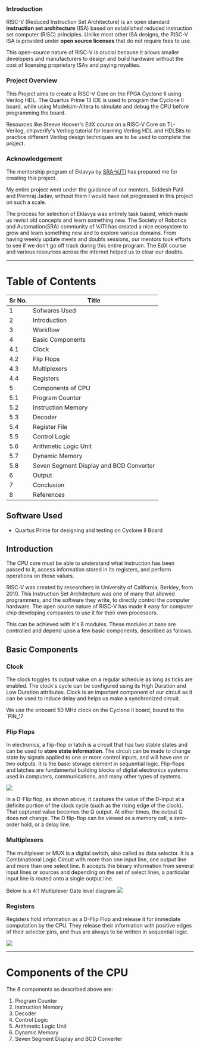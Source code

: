 ### Introduction

RISC-V (Reduced Instruction Set Architecture) is an open standard **instruction set architecture** (ISA) based on established reduced instruction set computer (RISC) principles. Unlike most other ISA designs, the RISC-V ISA is provided under **open source licenses** that do not require fees to use.

This open-source nature of RISC-V is crucial because it allows smaller developers and manufacturers to design and build hardware without the cost of licensing proprietary ISAs and paying royalties.

### Project Overview

This Project aims to create a RISC-V Core on the FPGA Cyclone II using Verilog HDL. The Quartus Prime 13 IDE is used to program the Cyclone II board, while using Modelsim-Altera to simulate and debug the CPU before programming the board. 

Resources like Steeve Hoover's EdX course on a RISC-V Core on TL-Verilog, chipverify's Verilog tutorial for learning Verilog HDL and HDLBits to practice different Verilog design techniques are to be used to complete the project.

### Acknowledgement 

The mentorship program of Eklavya by [SRA-VJTI](https://sravjti.in) has prepared me for creating this project.

My entire project went under the guidance of our mentors, Siddesh Patil and Premraj Jadav, without them I would have not progressed in this project on such a scale.

The process for selection of Eklavya was entirely task based, which made us revisit old concepts and learn something new. The Society of Robotics and Automation(SRA) community of VJTI has created a nice ecosystem to grow and learn something new and to explore various domains. From having weekly update meets and doubts sessions, our mentors took efforts to see if we don’t go off track during this entire program. The EdX course and various resources across the internet helped us to clear our doubts.

---

# Table of Contents

| Sr No. | Title                                   |
| ------ | --------------------------------------- |
| 1      | Sofwares Used                           |
| 2      | Introduction                            |
| 3      | Workflow                                |
| 4      | Basic Components                        |
| 4.1    | Clock                                   |
| 4.2    | Flip Flops                              |
| 4.3    | Multiplexers                            |
| 4.4    | Registers                               |
| 5      | Components of CPU                       |
| 5.1    | Program Counter                         |
| 5.2    | Instruction Memory                      |
| 5.3    | Decoder                                 |
| 5.4    | Register File                           |
| 5.5    | Control Logic                           |
| 5.6    | Arithmetic Logic Unit                   |
| 5.7    | Dynamic Memory                          |
| 5.8    | Seven Segment Display and BCD Converter |
| 6      | Output                                  |
| 7      | Conclusion                              |
| 8      | References                              |

## Software Used

- Quartus Prime for designing and testing on Cyclone II Board

## Introduction 

The CPU core must be able to understand what instruction has been passed to it, access information stored in its registers, and perform operations on those values.

RISC-V was created by researchers in University of California, Berkley, from 2010. This Instruction Set Architecture was one of many that allowed programmers, and the software they write, to directly control the computer hardware. The open source nature of RISC-V has made it easy for computer chip developing companies to use it for their own processors. 

This can be achieved with it's 8 modules. These modules at base are controlled and depend upon a few basic components, described as follows.

## Basic Components

### Clock

The clock toggles its output value on a regular schedule as long as ticks are enabled. The clock's cycle can be configured using its High Duration and Low Duration attributes. Clock is an important component of our circuit as it can be used to induce delay and helps us make a synchronized circuit.

We use the onboard 50 MHz clock on the Cyclone II board, bound to the `PIN_17

### Flip Flops

In electronics, a flip-flop or latch is a circuit that has two stable states and can be used to **store state information**. The circuit can be made to change state by signals applied to one or more control inputs, and will have one or two outputs. It is the basic storage element in sequential logic. Flip-flops and latches are fundamental building blocks of digital electronics systems used in computers, communications, and many other types of systems.

![](https://i.imgur.com/7HJddR8.png)

In a D-Flip flop, as shown above, it captures the value of the D-input at a definite portion of the clock cycle (such as the rising edge of the clock). That captured value becomes the Q output. At other times, the output Q does not change. The D flip-flop can be viewed as a memory cell, a zero-order hold, or a delay line.

### Multiplexers

The multiplexer or MUX is a digital switch, also called as data selector. It is a Combinational Logic Circuit with more than one input line, one output line and more than one select line. It accepts the binary information from several input lines or sources and depending on the set of select lines, a particular input line is routed onto a single output line.

Below is a 4:1 Multiplexer Gate level diagram
![](https://i.imgur.com/ZDF5qBP.png)
### Registers

Registers hold information as a D-Flip Flop and release it for immediate computation by the CPU. They release their information with positive edges of their selector pins, and thus are always to be written in sequential logic.

![](https://i.imgur.com/BBFFd6k.png)

---

# Components of the CPU

The 8 components as described above are:

1. Program Counter
2. Instruction Memory
3. Decoder
4. Control Logic
5. Arithmetic Logic Unit
6. Dynamic Memory
7. Seven Segment Display and BCD Converter
